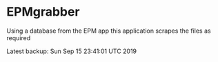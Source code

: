 # EPMgrabber
Using a database from the EPM app this application scrapes the files as required


Latest backup: Sun Sep 15 23:41:01 UTC 2019
